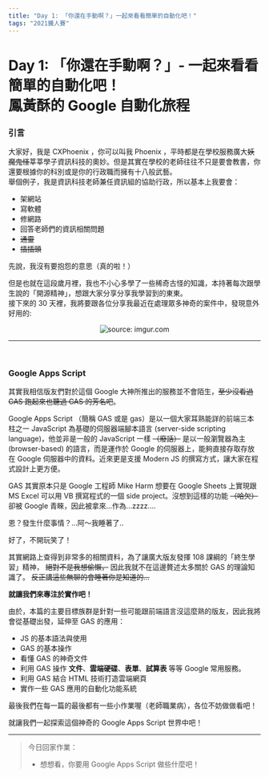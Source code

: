 ```yaml
---
title: "Day 1: 「你還在手動啊？」一起來看看簡單的自動化吧！"
tags: "2021鐵人賽"
---
```


Day 1: 「你還在手動啊？」- 一起來看看簡單的自動化吧！\
鳳黃酥的 Google 自動化旅程
==

### **引言**
大家好，我是 CXPhoenix ，你可以叫我 Phoenix ，平時都是在學校服務廣大~~妖魔鬼怪~~莘莘學子資訊科技的奧妙。但是其實在學校的老師往往不只是要會教書，你還要根據你的科別或是你的行政職而擁有十八般武藝。\
舉個例子，我是資訊科技老師兼任資訊組的協助行政，所以基本上我要會：
* 架網站
* 寫軟體
* 修網路
* 回答老師們的資訊相關問題
* ~~通靈~~
* ~~插插頭~~


先說，我沒有要抱怨的意思（真的啦！）

但是也就在這段歲月裡，我也不小心多學了一些稀奇古怪的知識，本持著每次跟學生說的「開源精神」，想跟大家分享分享我學習到的東東。\
接下來的 30 天裡，我將要跟各位分享我最近在處理眾多神奇的案件中，發現意外好用的:
<center><img src="https://i.imgur.com/JngRRpw.png" title="source: imgur.com" /></center>

---
<br>

### **Google Apps Script**
其實我相信版友們對於這個 Google 大神所推出的服務並不會陌生，~~至少沒看過 GAS 跑起來也聽過 GAS 的芳名吧~~。

Google Apps Script （簡稱 GAS 或是 gas）是以一個大家耳熟能詳的前端三本柱之一 JavaScript 為基礎的伺服器端腳本語言 (server-side scripting language)，他並非是一般的 JavaScript 一樣 ~~（廢話）~~ 是以一般瀏覽器為主 (browser-based) 的語言，而是運作於 Google 的伺服器上，能夠直接存取存放在 Google 伺服器中的資料。近來更是支援 Modern JS 的撰寫方式，讓大家在程式設計上更方便。

GAS 其實原本只是 Google 工程師 Mike Harm 想要在 Google Sheets 上實現跟 MS Excel 可以用 VB 撰寫程式的一個 side project。沒想到這樣的功能 ~~（哈欠）~~ 卻被 Google 青睞，因此被拿來...作為...zzzz....

恩？發生什麼事情？...阿～我睡著了..

好了，不開玩笑了！

其實網路上查得到非常多的相關資料，為了讓廣大版友發揮 108 課綱的「終生學習」精神， ~~絕對不是我想偷懶，~~ 因此我就不在這邊贅述太多關於 GAS 的理論知識了。
~~反正講這些無聊的會睡著你是知道的...~~

**就讓我們來專注於實作吧！**

由於，本篇的主要目標族群是針對一些可能跟前端語言沒這麼熟的版友，因此我將會從基礎出發，延伸至 GAS 的應用：
* JS 的基本語法與使用
* GAS 的基本操作
* 看懂 GAS 的神奇文件
* 利用 GAS 操作 **文件**、**雲端硬碟**、**表單**、**試算表** 等等 Google 常用服務。
* 利用 GAS 結合 HTML 技術打造雲端網頁
* 實作一些 GAS 應用的自動化功能系統

最後我們在每一篇的最後都有一些小作業喔（老師職業病），各位不妨做做看吧！
<br>

就讓我們一起探索這個神奇的 Google Apps Script 世界中吧！

---

> 今日回家作業：
> * 想想看，你要用 Google Apps Script 做些什麼吧！
